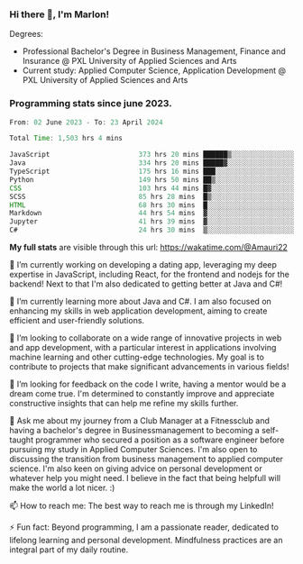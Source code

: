
### Hi there 👋, I'm Marlon!

Degrees: 
- Professional Bachelor's Degree in Business Management, Finance and Insurance @ PXL University of Applied Sciences and Arts
- Current study: Applied Computer Science, Application Development @ PXL University of Applied Sciences and Arts

### Programming stats since june 2023.
<!--START_SECTION:waka-->

```java
From: 02 June 2023 - To: 23 April 2024

Total Time: 1,503 hrs 4 mins

JavaScript                      373 hrs 20 mins ██████▒░░░░░░░░░░░░░░░░░░   24.77 %
Java                            334 hrs 20 mins █████▓░░░░░░░░░░░░░░░░░░░   22.18 %
TypeScript                      175 hrs 16 mins ███░░░░░░░░░░░░░░░░░░░░░░   11.63 %
Python                          149 hrs 50 mins ██▒░░░░░░░░░░░░░░░░░░░░░░   09.94 %
CSS                             103 hrs 44 mins █▓░░░░░░░░░░░░░░░░░░░░░░░   06.88 %
SCSS                            85 hrs 28 mins  █▒░░░░░░░░░░░░░░░░░░░░░░░   05.67 %
HTML                            68 hrs 30 mins  █░░░░░░░░░░░░░░░░░░░░░░░░   04.55 %
Markdown                        44 hrs 54 mins  ▓░░░░░░░░░░░░░░░░░░░░░░░░   02.98 %
Jupyter                         41 hrs 39 mins  ▓░░░░░░░░░░░░░░░░░░░░░░░░   02.76 %
C#                              24 hrs 30 mins  ▒░░░░░░░░░░░░░░░░░░░░░░░░   01.63 %
```

<!--END_SECTION:waka-->
**My full stats** are visible through this url: https://wakatime.com/@Amauri22



🔭 I’m currently working on developing a dating app, leveraging my deep expertise in JavaScript, including React, for the frontend and nodejs for the backend! Next to that I'm also dedicated to getting better at Java and C#!

🌱 I’m currently learning more about Java and C#. I am also focused on enhancing my skills in web application development, aiming to create efficient and user-friendly solutions.

👯 I’m looking to collaborate on a wide range of innovative projects in web and app development, with a particular interest in applications involving machine learning and other cutting-edge technologies. My goal is to contribute to projects that make significant advancements in various fields!

🤔 I’m looking for feedback on the code I write, having a mentor would be a dream come true. I'm determined to constantly improve and appreciate constructive insights that can help me refine my skills further.

💬 Ask me about my journey from a Club Manager at a Fitnessclub and having a bachelor's degree in Businessmanagement to becoming a self-taught programmer who secured a position as a software engineer before pursuing my study in Applied Computer Sciences. I'm also open to discussing the transition from business management to applied computer science. I'm also keen on giving advice on personal development or whatever help you might need. I believe in the fact that being helpfull will make the world a lot nicer. :)

📫 How to reach me: The best way to reach me is through my LinkedIn!

⚡ Fun fact: Beyond programming, I am a passionate reader, dedicated to lifelong learning and personal development. Mindfulness practices are an integral part of my daily routine.


